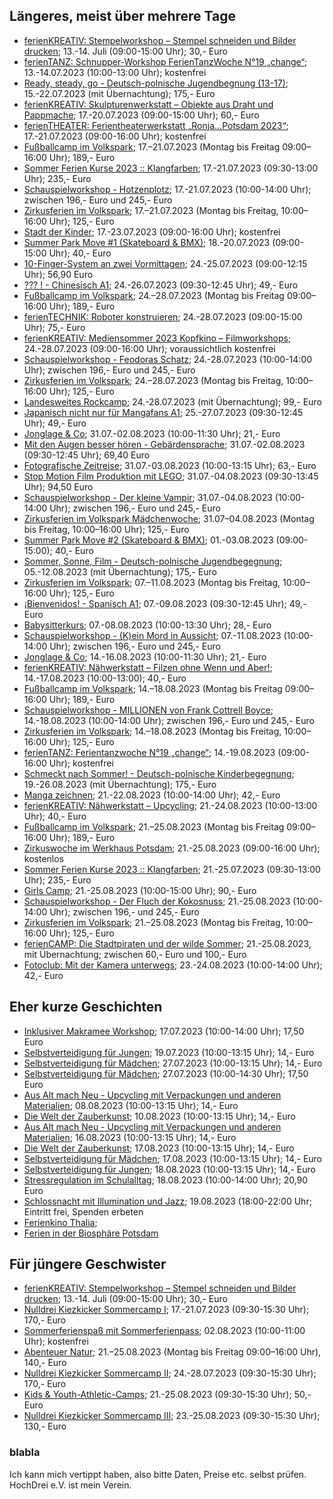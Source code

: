 ## Längeres, meist über mehrere Tage
 * [ferienKREATIV: Stempelworkshop – Stempel schneiden und Bilder drucken](https://www.treffpunktfreizeit.de/angebote/ferienkreativ-stempelworkshop-stempel-schneiden-und-bilder-drucken/); 13.-14. Juli (09:00-15:00 Uhr); 30,- Euro
 * [ferienTANZ: Schnupper-Workshop FerienTanzWoche N°19 „change“](https://www.treffpunktfreizeit.de/angebote/ferientanz-schnupper-workshop-ferientanzwoche-n19-change/); 13.-14.07.2023 (10:00-13:00 Uhr); kostenfrei
 * [Ready, steady, go - Deutsch-polnische Jugendbegnung (13-17)](https://hochdrei.org/index.php?article_id=38&clang=0&seminar_id=557); 15.-22.07.2023 (mit Übernachtung); 175,- Euro 
 * [ferienKREATIV: Skulpturenwerkstatt – Objekte aus Draht und Pappmache](https://www.treffpunktfreizeit.de/angebote/ferienkreativ-skulpturenwerkstatt-objekte-aus-maschendraht/); 17.-20.07.2023 (09:00-15:00 Uhr); 60,- Euro
 * [ferienTHEATER: Ferientheaterwerkstatt „Ronja…Potsdam 2023“](https://www.treffpunktfreizeit.de/angebote/ferientheater-ferientheaterwerkstatt/); 17.-21.07.2023 (09:00-16:00 Uhr); kostenfrei
 * [Fußballcamp im Volkspark](https://volkspark-potsdam.de/feriencamps/fussballcamps/); 17.–21.07.2023 (Montag bis Freitag 09:00–16:00 Uhr); 189,- Euro
 * [Sommer Ferien Kurse 2023 :: Klangfarben](https://www.kunstgriff23.de/2023/04/05/sommer-ferien-kurs-2021/); 17.-21.07.2023 (09:30-13:00 Uhr); 235,- Euro
 * [Schauspielworkshop - Hotzenplotz](https://www.activityschauspielschule.de/workshops/schauspielworkshop-sommerferien-2023-ab-10-jahren/); 17.-21.07.2023 (10:00-14:00 Uhr); zwischen 196,- Euro und 245,- Euro 
 * [Zirkusferien im Volkspark](https://volkspark-potsdam.de/feriencamps/circus-montelino-ferienwochen/); 17.–21.07.2023 (Montag bis Freitag, 10:00–16:00 Uhr); 125,- Euro
 * [Stadt der Kinder](http://www.stadtderkinder-potsdam.de/); 17.-23.07.2023 (09:00-16:00 Uhr); kostenfrei
 * [Summer Park Move #1 (Skateboard & BMX)](https://lindenpark.de/events/summer-park-move-1/); 18.-20.07.2023 (09:00-15:00 Uhr); 40,- Euro
 * [10-Finger-System an zwei Vormittagen](https://vhs.potsdam.de/programm/junge-vhs/kw/bereich/kursdetails/kurs/S23-5D220J/kursname/10-Finger-System%20an%20zwei%20Vormittagen/kategorie-id/229/#inhalt); 24.-25.07.2023 (09:00-12:15 Uhr); 56,90 Euro
 * [??? ! - Chinesisch A1](https://vhs.potsdam.de/programm/junge-vhs/kw/bereich/kursdetails/kurs/S23-4M301J/kursname/-%20Chinesisch%20A1/kategorie-id/229/#inhalt); 24.-26.07.2023 (09:30-12:45 Uhr); 49,- Euro
 * [Fußballcamp im Volkspark](https://volkspark-potsdam.de/feriencamps/fussballcamps/); 24.–28.07.2023 (Montag bis Freitag 09:00–16:00 Uhr); 189,- Euro
 * [ferienTECHNIK: Roboter konstruieren](https://www.treffpunktfreizeit.de/angebote/ferientechnik-roboter-konstruieren-2/); 24.-28.07.2023 (09:00-15:00 Uhr); 75,- Euro
 * [ferienKREATIV: Mediensommer 2023 Kopfkino – Filmworkshops](https://www.treffpunktfreizeit.de/angebote/ferienkreativ-mediensommer-2023-kopfkino-filmworkshops/); 24.-28.07.2023 (09:00-16:00 Uhr); voraussichtlich kostenfrei
 * [Schauspielworkshop - Feodoras Schatz](https://www.activityschauspielschule.de/workshops/schauspielworkshop-sommerferien-2023-ab-10-jahren-2/); 24.-28.07.2023 (10:00-14:00 Uhr); zwischen 196,- Euro und 245,- Euro
 * [Zirkusferien im Volkspark](https://volkspark-potsdam.de/feriencamps/circus-montelino-ferienwochen/); 24.–28.07.2023 (Montag bis Freitag, 10:00–16:00 Uhr); 125,- Euro
 * [Landesweites Rockcamp](https://lindenpark.de/events/landesweites-rockcamp-2023/); 24.-28.07.2023 (mit Übernachtung); 99,- Euro
 * [Japanisch nicht nur für Mangafans A1](https://vhs.potsdam.de/programm/junge-vhs/kw/bereich/kursdetails/kurs/S23-4M110J/kursname/Japanisch%20nicht%20nur%20fuer%20Mangafans%20A1/kategorie-id/229/#inhalt); 25.-27.07.2023 (09:30-12:45 Uhr); 49,- Euro
 * [Jonglage & Co](https://vhs.potsdam.de/programm/junge-vhs/kw/bereich/kursdetails/kurs/S23-3B005J/kursname/Jonglage%20Co/kategorie-id/229/#inhalt); 31.07.-02.08.2023 (10:00-11:30 Uhr); 21,- Euro
 * [Mit den Augen besser hören - Gebärdensprache](https://vhs.potsdam.de/programm/junge-vhs/kw/bereich/kursdetails/kurs/S23-4Q101J/kursname/Mit%20den%20Augen%20besser%20hoeren%20-%20Gebaerdensprache/kategorie-id/229/#inhalt); 31.07.-02.08.2023 (09:30-12:45 Uhr); 69,40 Euro
 * [Fotografische Zeitreise](https://vhs.potsdam.de/programm/junge-vhs/kw/bereich/kursdetails/kurs/S23-2H110J/kursname/Fotografische%20Zeitreise/kategorie-id/229/#inhalt); 31.07.-03.08.2023 (10:00-13:15 Uhr); 63,- Euro
 * [Stop Motion Film Produktion mit LEGO](https://vhs.potsdam.de/programm/junge-vhs/kw/bereich/kursdetails/kurs/S23-5D225J/kursname/Stop%20Motion%20Film%20Produktion%20mit%20LEGO/kategorie-id/229/#inhalt); 31.07.-04.08.2023 (09:30-13:45 Uhr); 94,50 Euro
 * [Schauspielworkshop - Der kleine Vampir](https://www.activityschauspielschule.de/workshops/schauspielworkshop-sommerferien-2023-ab-10-jahren-3/); 31.07.-04.08.2023 (10:00-14:00 Uhr); zwischen 196,- Euro und 245,- Euro
 * [Zirkusferien im Volkspark Mädchenwoche](https://volkspark-potsdam.de/feriencamps/circus-montelino-ferienwochen/); 31.07–04.08.2023 (Montag bis Freitag, 10:00–16:00 Uhr); 125,- Euro
 * [Summer Park Move #2 (Skateboard & BMX)](https://lindenpark.de/events/summer-park-move-2/); 01.-03.08.2023 (09:00-15:00); 40,- Euro
 * [Sommer, Sonne, Film - Deutsch-polnische Jugendbegegnung](https://hochdrei.org/index.php?article_id=38&clang=0&seminar_id=570); 05.-12.08.2023 (mit Übernachtung); 175,- Euro
 * [Zirkusferien im Volkspark](https://volkspark-potsdam.de/feriencamps/circus-montelino-ferienwochen/); 07.–11.08.2023 (Montag bis Freitag, 10:00–16:00 Uhr); 125,- Euro
 * [¡Bienvenidos! - Spanisch A1](https://vhs.potsdam.de/programm/junge-vhs/kw/bereich/kursdetails/kurs/S23-4D165J/kursname/Bienvenidos%20-%20Spanisch%20A1/kategorie-id/229/#inhalt); 07.-09.08.2023 (09:30-12:45 Uhr); 49,- Euro
 * [Babysitterkurs](https://vhs.potsdam.de/programm/junge-vhs/kw/bereich/kursdetails/kurs/S23-1H105J/kursname/Babysitterkurs/kategorie-id/229/#inhalt); 07.-08.08.2023 (10:00-13:30 Uhr); 28,- Euro
 * [Schauspielworkshop - (K)ein Mord in Aussicht](https://www.activityschauspielschule.de/workshops/schauspielworkshop-sommerferien-2023-ab-10-jahren-5/); 07.-11.08.2023 (10:00-14:00 Uhr); zwischen 196,- Euro und 245,- Euro
 * [Jonglage & Co](https://vhs.potsdam.de/programm/junge-vhs/kw/bereich/kursdetails/kurs/S23-3B010J/kursname/Jonglage%20Co/kategorie-id/229#inhalt); 14.-16.08.2023 (10:00-11:30 Uhr); 21,- Euro
 * [ferienKREATIV: Nähwerkstatt – Filzen ohne Wenn und Aber!](https://www.treffpunktfreizeit.de/angebote/ferienkreativ-naehwerkstatt-filzen-ohne-wenn-und-aber/); 14.-17.08.2023 (10:00-13:00); 40,- Euro
 * [Fußballcamp im Volkspark](https://volkspark-potsdam.de/feriencamps/fussballcamps/); 14.–18.08.2023 (Montag bis Freitag 09:00–16:00 Uhr); 189,- Euro
 * [Schauspielworkshop - MILLIONEN von Frank Cottrell Boyce](https://www.activityschauspielschule.de/workshops/schauspielworkshop-sommerferien-2023-ab-10-jahren-6/); 14.-18.08.2023 (10:00-14:00 Uhr); zwischen 196,- Euro und 245,- Euro
 * [Zirkusferien im Volkspark](https://volkspark-potsdam.de/feriencamps/circus-montelino-ferienwochen/); 14.–18.08.2023 (Montag bis Freitag, 10:00–16:00 Uhr); 125,- Euro
 * [ferienTANZ: Ferientanzwoche N°19 „change“](https://www.treffpunktfreizeit.de/angebote/ferientanz-ferientanzwoche-n19-change/); 14.-19.08.2023 (09:00-16:00 Uhr); kostenfrei
 * [Schmeckt nach Sommer! - Deutsch-polnische Kinderbegegnung](https://hochdrei.org/index.php?article_id=38&clang=0&seminar_id=561); 19.-26.08.2023 (mit Übernachtung); 175,- Euro
 * [Manga zeichnen](https://vhs.potsdam.de/programm/junge-vhs/kw/bereich/kursdetails/kurs/S23-2D220J/kursname/Manga%20zeichnen/kategorie-id/229/#inhalt); 21.-22.08.2023 (10:00-14:00 Uhr); 42,- Euro
 * [ferienKREATIV: Nähwerkstatt – Upcycling](https://www.treffpunktfreizeit.de/angebote/ferienkreativ-naehwerkstatt-upcycling-2/); 21.-24.08.2023 (10:00-13:00 Uhr); 40,- Euro
 * [Fußballcamp im Volkspark](https://volkspark-potsdam.de/feriencamps/fussballcamps/); 21.–25.08.2023 (Montag bis Freitag 09:00–16:00 Uhr); 189,- Euro
 * [Zirkuswoche im Werkhaus Potsdam](https://buchen.inwole.de/werkhauspotsdam/adjax/); 21.-25.08.2023 (09:00-16:00 Uhr); kostenlos
 * [Sommer Ferien Kurse 2023 :: Klangfarben](https://www.kunstgriff23.de/2023/04/05/sommer-ferien-kurs-2021/); 21.-25.07.2023 (09:30-13:00 Uhr); 235,- Euro
 * [Girls Camp](https://lindenpark.de/events/girls-camp-2/); 21.-25.08.2023 (10:00-15:00 Uhr); 90,- Euro
 * [Schauspielworkshop - Der Fluch der Kokosnuss](https://www.activityschauspielschule.de/workshops/schauspielworkshop-sommerferien-2023-ab-10-jahren-4/); 21.-25.08.2023 (10:00-14:00 Uhr); zwischen 196,- und 245,- Euro
 * [Zirkusferien im Volkspark](https://volkspark-potsdam.de/feriencamps/circus-montelino-ferienwochen/); 21.–25.08.2023 (Montag bis Freitag, 10:00–16:00 Uhr); 125,- Euro
 * [ferienCAMP: Die Stadtpiraten und der wilde Sommer](https://www.treffpunktfreizeit.de/angebote/feriencamp-die-stadtpiraten-und-der-wilde-sommer/); 21.-25.08.2023, mit Übernachtung; zwischen 60,- Euro und 100,- Euro
 * [Fotoclub: Mit der Kamera unterwegs](https://vhs.potsdam.de/programm/junge-vhs/kw/bereich/kursdetails/kurs/S23-2H105J/kursname/Fotoclub%20Mit%20der%20Kamera%20unterwegs/kategorie-id/229/#inhalt); 23.-24.08.2023 (10:00-14:00 Uhr); 42,- Euro

## Eher kurze Geschichten
 * [Inklusiver Makramee Workshop](https://vhs.potsdam.de/programm/junge-vhs/kw/bereich/kursdetails/kurs/S23-2G040J/kursname/Inklusiver%20Makramee%20Workshop/kategorie-id/229/#inhalt); 17.07.2023 (10:00-14:00 Uhr); 17,50 Euro
 * [Selbstverteidigung für Jungen](https://vhs.potsdam.de/programm/junge-vhs/kw/bereich/kursdetails/kurs/S23-3C115J/kursname/Selbstverteidigung%20fuer%20Jungen/kategorie-id/229/#inhalt); 19.07.2023 (10:00-13:15 Uhr); 14,- Euro
 * [Selbstverteidigung für Mädchen](https://vhs.potsdam.de/programm/junge-vhs/kw/bereich/kursdetails/kurs/S23-3C110J/kursname/Selbstverteidigung%20fuer%20Maedchen/kategorie-id/229/#inhalt); 27.07.2023 (10:00-13:15 Uhr); 14,- Euro
 * [Selbstverteidigung für Mädchen](https://vhs.potsdam.de/programm/junge-vhs/kw/bereich/kursdetails/kurs/S23-3C105J/kursname/Selbstverteidigung%20fuer%20Maedchen/kategorie-id/229/#inhalt); 27.07.2023 (10:00-14:30 Uhr); 17,50 Euro 
 * [Aus Alt mach Neu - Upcycling mit Verpackungen und anderen Materialien](https://vhs.potsdam.de/programm/junge-vhs/kw/bereich/kursdetails/kurs/S23-2G025J/kursname/Aus%20Alt%20mach%20Neu%20-%20Upcycling%20mit%20Verpackungen%20und%20anderen%20Materialien/kategorie-id/229/#inhalt); 08.08.2023 (10:00-13:15 Uhr); 14,- Euro
 * [Die Welt der Zauberkunst](https://vhs.potsdam.de/programm/junge-vhs/kw/bereich/kursdetails/kurs/S23-2K005J/kursname/Die%20Welt%20der%20Zauberkunst/kategorie-id/229/#inhalt); 10.08.2023 (10:00-13:15 Uhr); 14,- Euro 
 * [Aus Alt mach Neu - Upcycling mit Verpackungen und anderen Materialien](https://vhs.potsdam.de/programm/junge-vhs/kw/bereich/kursdetails/kurs/S23-2G030J/kursname/Aus%20Alt%20mach%20Neu%20-%20Upcycling%20mit%20Verpackungen%20und%20anderen%20Materialien/kategorie-id/229#inhalt); 16.08.2023 (10:00-13:15 Uhr); 14,- Euro
 * [Die Welt der Zauberkunst](https://vhs.potsdam.de/programm/junge-vhs/kw/bereich/kursdetails/kurs/S23-2K005J/kursname/Die%20Welt%20der%20Zauberkunst/kategorie-id/229/#inhalt); 17.08.2023 (10:00-13:15 Uhr); 14,- Euro
 * [Selbstverteidigung für Mädchen](https://vhs.potsdam.de/programm/junge-vhs/kw/bereich/kursdetails/kurs/S23-3C120J/kursname/Selbstverteidigung%20fuer%20Maedchen/kategorie-id/229/#inhalt); 17.08.2023 (10:00-13:15 Uhr); 14,- Euro
 * [Selbstverteidigung für Jungen](https://vhs.potsdam.de/programm/junge-vhs/kw/bereich/kursdetails/kurs/S23-3C125J/kursname/Selbstverteidigung%20fuer%20Jungen/kategorie-id/229/#inhalt); 18.08.2023 (10:00-13:15 Uhr); 14,- Euro 
 * [Stressregulation im Schulalltag](https://vhs.potsdam.de/programm/junge-vhs/kw/bereich/kursdetails/kurs/S23-3A105J/kursname/Stressregulation%20im%20Schulalltag/kategorie-id/229/#inhalt); 18.08.2023 (10:00-14:00 Uhr); 20,90 Euro
 * [Schlossnacht mit Illumination und Jazz](http://jagdschloss-stern.de/Stall/events/schlossnacht-mit-illumination-und-musik/); 19.08.2023 (18:00-22:00 Uhr; Eintritt frei, Spenden erbeten
 * [Ferienkino Thalia](https://www.thalia-potsdam.de/kinderjugend/ferienkino/); 
 * [Ferien in der Biosphäre Potsdam](https://www.biosphaere-potsdam.de/kalender/ferienprogramm/)

## Für jüngere Geschwister
 * [ferienKREATIV: Stempelworkshop – Stempel schneiden und Bilder drucken](https://www.treffpunktfreizeit.de/angebote/ferienkreativ-stempelworkshop-stempel-schneiden-und-bilder-drucken/); 13.-14. Juli (09:00-15:00 Uhr); 30,- Euro
 * [Nulldrei Kiezkicker Sommercamp I](https://babelsberg03.de/nachwuchs/nulldrei-fussballcamps/anmeldung/); 17.-21.07.2023 (09:30-15:30 Uhr); 170,- Euro
 * [Sommerferienspaß mit Sommerferienpass](https://bibliothek.potsdam.de/sommerferienspass-mit-sommerferienpass); 02.08.2023 (10:00-11:00 Uhr); kostenfrei
 * [Abenteuer Natur](https://volkspark-potsdam.de/feriencamps/abenteuer-natur/); 21.–25.08.2023 (Montag bis Freitag 09:00–16:00 Uhr), 140,- Euro
 * [Nulldrei Kiezkicker Sommercamp II](https://babelsberg03.de/nachwuchs/nulldrei-fussballcamps/anmeldung/); 24.-28.07.2023 (09:30-15:30 Uhr); 170,- Euro
 * [Kids & Youth-Athletic-Camps](https://potsdamer-laufclub.de/training/kids-athletics-camps/); 21.-25.08.2023 (09:30-15:30 Uhr); 50,- Euro
 * [Nulldrei Kiezkicker Sommercamp III](https://babelsberg03.de/nachwuchs/nulldrei-fussballcamps/anmeldung/); 23.-25.08.2023 (09:30-15:30 Uhr); 130,- Euro

### blabla
Ich kann mich vertippt haben, also bitte Daten, Preise etc. selbst prüfen. HochDrei e.V. ist mein Verein.
